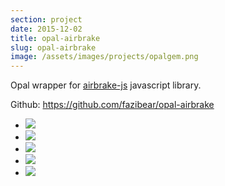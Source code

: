 ```yaml
---
section: project
date: 2015-12-02
title: opal-airbrake
slug: opal-airbrake
image: /assets/images/projects/opalgem.png
---
```

Opal wrapper for [airbrake-js](https://github.com/airbrake/airbrake-js) javascript library.

Github: https://github.com/fazibear/opal-airbrake

- ![](https://badge.fury.io/rb/opal-airbrake.svg)
- ![](https://img.shields.io/github/stars/fazibear/opal-airbrake.svg)
- ![](https://img.shields.io/gem/dt/opal-airbrake.svg)
- ![](https://codeclimate.com/github/fazibear/opal-airbrake/badges/gpa.svg)
- ![](https://img.shields.io/badge/license-MIT-blue.svg)

